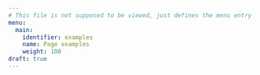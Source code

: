 ```yaml
---
# This file is not supposed to be viewed, just defines the menu entry
menu:
  main:
    identifier: examples
    name: Page examples
    weight: 100
draft: true
---
```

